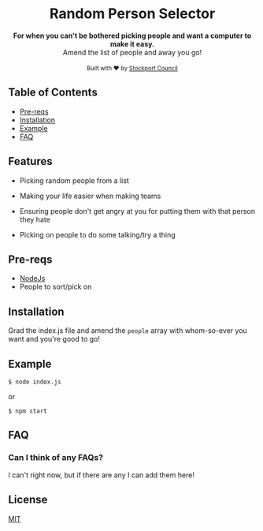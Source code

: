 <div align="center">
    <h1 >Random Person Selector</h1>
</div>

<div align="center">
  <strong>For when you can't be bothered picking people and want a computer to make it easy.</strong>
</div>
<div align="center">
  Amend the list of people and away you go!
</div>

<br />

<div align="center">
  <sub>Built with ❤︎ by
  <a href="https://www.stockport.gov.uk">Stockport Council</a>
</div>

## Table of Contents
- [Pre-reqs](#pre-reqs)
- [Installation](#installation)
- [Example](#example)
- [FAQ](#faq)

## Features
- Picking random people from a list

- Making your life easier when making teams

- Ensuring people don't get angry at you for putting them with that person they hate

- Picking on people to do some talking/try a thing

## Pre-reqs
- [NodeJs](https://nodejs.org/en/)
- People to sort/pick on

## Installation
Grad the index.js file and amend the `people` array with whom-so-ever you want and you're good to go!

## Example
```console
$ node index.js
```
or
```console
$ npm start
```

## FAQ
### Can I think of any FAQs?
I can't right now, but if there are any I can add them here!

## License
[MIT](https://tldrlegal.com/license/mit-license)
